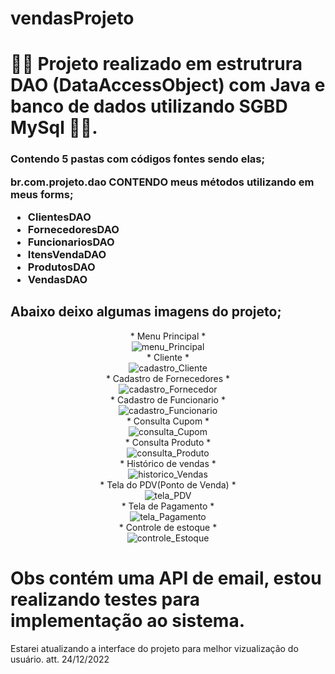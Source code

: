 # vendasProjeto

<h1>🧑‍💻 Projeto realizado em estrutrura DAO (DataAccessObject) com Java e banco de dados utilizando SGBD MySql 🧑‍💻.  </h1>
<h3> Contendo 5 pastas  com códigos fontes sendo elas; <br>

 br.com.projeto.dao CONTENDO meus métodos utilizando em meus forms; 
- ClientesDAO
- FornecedoresDAO
- FuncionariosDAO
- ItensVendaDAO
- ProdutosDAO
- VendasDAO <br>

<h2> Abaixo deixo algumas imagens do projeto; </h2>

<div align="center">
* Menu Principal * <br>
 <img align="center" alt="menu_Principal" src="https://raw.githubusercontent.com/brunoaxlrose/vendasProjeto/master/src/br/com/projeto/imagens/menuPrincipal1.png" />
 <br>
* Cliente * <br>
 <img align="center" alt="cadastro_Cliente" src="https://raw.githubusercontent.com/brunoaxlrose/vendasProjeto/master/src/br/com/projeto/imagens/cadastroCliente.png" />
 <br>
* Cadastro de Fornecedores * <br>
 <img align="center" alt="cadastro_Fornecedor" src="https://raw.githubusercontent.com/brunoaxlrose/vendasProjeto/master/src/br/com/projeto/imagens/cadastroFornecedor.png" />
 <br>
 * Cadastro de Funcionario * <br>
  <img align="center" alt="cadastro_Funcionario" src="https://raw.githubusercontent.com/brunoaxlrose/vendasProjeto/master/src/br/com/projeto/imagens/cadastroFuncionario.png" />
  <br>
* Consulta Cupom * <br>
  <img align="center" alt="consulta_Cupom" src="https://github.com/brunoaxlrose/vendasProjeto/blob/master/src/br/com/projeto/imagens/detalheVenda.png" />
  <br>
* Consulta Produto * <br>
  <img align="center" alt="consulta_Produto" src="https://raw.githubusercontent.com/brunoaxlrose/vendasProjeto/master/src/br/com/projeto/imagens/consultaProduto.png" />
  <br>
* Histórico de vendas * <br>
  <img align="center" alt="historico_Vendas" src="https://github.com/brunoaxlrose/vendasProjeto/blob/master/src/br/com/projeto/imagens/historicoVendas.png" />
  <br>
* Tela do PDV(Ponto de Venda) * <br>
  <img align="center" alt="tela_PDV" src="https://raw.githubusercontent.com/brunoaxlrose/vendasProjeto/master/src/br/com/projeto/imagens/telaPDV.png" />
  <br>
* Tela de Pagamento * <br>
  <img align="center" alt="tela_Pagamento" src="https://github.com/brunoaxlrose/vendasProjeto/blob/master/src/br/com/projeto/imagens/pagamento.png" />
  <br>
* Controle de estoque * <br>
  <img align="center" alt="controle_Estoque" src="https://raw.githubusercontent.com/brunoaxlrose/vendasProjeto/master/src/br/com/projeto/imagens/controleEstoque.png" />
  <br>
</div>


# Obs contém uma API de email, estou realizando testes para implementação ao sistema.


Estarei atualizando a interface do projeto para melhor vizualização do usuário.  att. 24/12/2022
